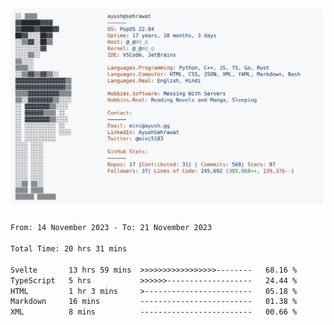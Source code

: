 <a href="https://github.com/AyushSehrawat/AyushSehrawat">
  <picture>
    <source media="(prefers-color-scheme: dark)" srcset="https://raw.githubusercontent.com/AyushSehrawat/AyushSehrawat/main/dark_mode.svg">
    <img alt="Andrew Grant's GitHub Profile README" src="https://raw.githubusercontent.com/AyushSehrawat/AyushSehrawat/main/light_mode.svg">
  </picture>
</a>

<!--START_SECTION:waka-->

```txt
From: 14 November 2023 - To: 21 November 2023

Total Time: 20 hrs 31 mins

Svelte       13 hrs 59 mins  >>>>>>>>>>>>>>>>>--------   68.16 %
TypeScript   5 hrs           >>>>>>-------------------   24.44 %
HTML         1 hr 3 mins     >------------------------   05.18 %
Markdown     16 mins         -------------------------   01.38 %
XML          8 mins          -------------------------   00.66 %
```

<!--END_SECTION:waka-->
